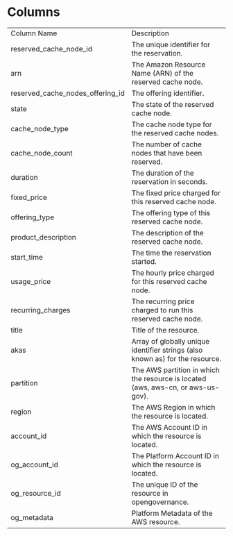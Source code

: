 # Columns  

<table>
	<tr><td>Column Name</td><td>Description</td></tr>
	<tr><td>reserved_cache_node_id</td><td>The unique identifier for the reservation.</td></tr>
	<tr><td>arn</td><td>The Amazon Resource Name (ARN) of the reserved cache node.</td></tr>
	<tr><td>reserved_cache_nodes_offering_id</td><td>The offering identifier.</td></tr>
	<tr><td>state</td><td>The state of the reserved cache node.</td></tr>
	<tr><td>cache_node_type</td><td>The cache node type for the reserved cache nodes.</td></tr>
	<tr><td>cache_node_count</td><td>The number of cache nodes that have been reserved.</td></tr>
	<tr><td>duration</td><td>The duration of the reservation in seconds.</td></tr>
	<tr><td>fixed_price</td><td>The fixed price charged for this reserved cache node.</td></tr>
	<tr><td>offering_type</td><td>The offering type of this reserved cache node.</td></tr>
	<tr><td>product_description</td><td>The description of the reserved cache node.</td></tr>
	<tr><td>start_time</td><td>The time the reservation started.</td></tr>
	<tr><td>usage_price</td><td>The hourly price charged for this reserved cache node.</td></tr>
	<tr><td>recurring_charges</td><td>The recurring price charged to run this reserved cache node.</td></tr>
	<tr><td>title</td><td>Title of the resource.</td></tr>
	<tr><td>akas</td><td>Array of globally unique identifier strings (also known as) for the resource.</td></tr>
	<tr><td>partition</td><td>The AWS partition in which the resource is located (aws, aws-cn, or aws-us-gov).</td></tr>
	<tr><td>region</td><td>The AWS Region in which the resource is located.</td></tr>
	<tr><td>account_id</td><td>The AWS Account ID in which the resource is located.</td></tr>
	<tr><td>og_account_id</td><td>The Platform Account ID in which the resource is located.</td></tr>
	<tr><td>og_resource_id</td><td>The unique ID of the resource in opengovernance.</td></tr>
	<tr><td>og_metadata</td><td>Platform Metadata of the AWS resource.</td></tr>
</table>
